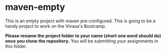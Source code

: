 # maven-empty
This is an empty project with maven pre-configured. This is going to be a handy project to work on the Vivasa's Bootcamp. 

__Please rename the project folder to your name (short one word should do) once you clone the repository.__ You will be submitting your assignments in this folder. 
